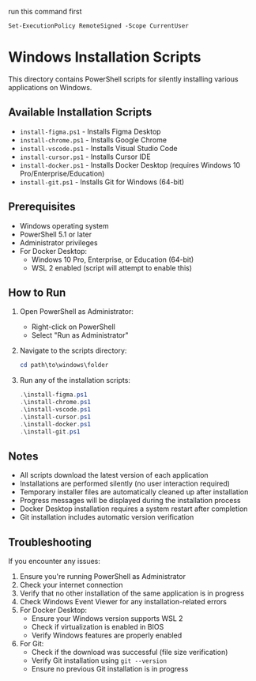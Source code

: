 run this command first
```
Set-ExecutionPolicy RemoteSigned -Scope CurrentUser
```

# Windows Installation Scripts

This directory contains PowerShell scripts for silently installing various applications on Windows.

## Available Installation Scripts

- `install-figma.ps1` - Installs Figma Desktop
- `install-chrome.ps1` - Installs Google Chrome
- `install-vscode.ps1` - Installs Visual Studio Code
- `install-cursor.ps1` - Installs Cursor IDE
- `install-docker.ps1` - Installs Docker Desktop (requires Windows 10 Pro/Enterprise/Education)
- `install-git.ps1` - Installs Git for Windows (64-bit)

## Prerequisites

- Windows operating system
- PowerShell 5.1 or later
- Administrator privileges
- For Docker Desktop:
  - Windows 10 Pro, Enterprise, or Education (64-bit)
  - WSL 2 enabled (script will attempt to enable this)

## How to Run

1. Open PowerShell as Administrator:
   - Right-click on PowerShell
   - Select "Run as Administrator"

2. Navigate to the scripts directory:
   ```powershell
   cd path\to\windows\folder
   ```

3. Run any of the installation scripts:
   ```powershell
   .\install-figma.ps1
   .\install-chrome.ps1
   .\install-vscode.ps1
   .\install-cursor.ps1
   .\install-docker.ps1
   .\install-git.ps1
   ```

## Notes

- All scripts download the latest version of each application
- Installations are performed silently (no user interaction required)
- Temporary installer files are automatically cleaned up after installation
- Progress messages will be displayed during the installation process
- Docker Desktop installation requires a system restart after completion
- Git installation includes automatic version verification

## Troubleshooting

If you encounter any issues:

1. Ensure you're running PowerShell as Administrator
2. Check your internet connection
3. Verify that no other installation of the same application is in progress
4. Check Windows Event Viewer for any installation-related errors
5. For Docker Desktop:
   - Ensure your Windows version supports WSL 2
   - Check if virtualization is enabled in BIOS
   - Verify Windows features are properly enabled
6. For Git:
   - Check if the download was successful (file size verification)
   - Verify Git installation using `git --version`
   - Ensure no previous Git installation is in progress
